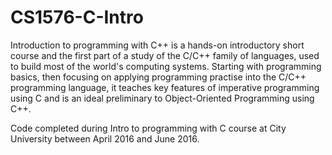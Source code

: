 # CS1576-C-Intro

Introduction to programming with C++ is a hands-on introductory short course and the first part of a study of the C/C++ family of languages, used to build most of the world's computing systems. Starting with programming basics, then focusing on applying programming practise into the C/C++ programming language, it teaches key features of imperative programming using C and is an ideal preliminary to Object-Oriented Programming using C++.

Code completed during Intro to programming with C course at City University between April 2016 and June 2016.
